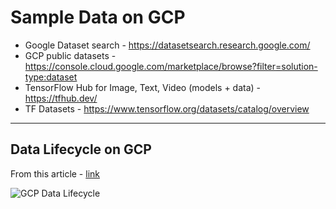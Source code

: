 # Sample Data on GCP
 
- Google Dataset search - https://datasetsearch.research.google.com/
- GCP public datasets - https://console.cloud.google.com/marketplace/browse?filter=solution-type:dataset
- TensorFlow Hub for Image, Text, Video (models + data) - https://tfhub.dev/
- TF Datasets - https://www.tensorflow.org/datasets/catalog/overview
    
---

## Data Lifecycle on GCP

From this article - [link](https://cloud.google.com/solutions/data-lifecycle-cloud-platform)

![GCP Data Lifecycle](https://github.com/lynnlangit/gcp-essentials/blob/master/7_sample_data/images/data-lifecycle.png)


